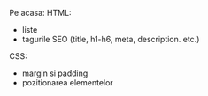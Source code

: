 Pe acasa:
HTML:
* liste
* tagurile SEO (title, h1-h6, meta, description. etc.)

CSS:
* margin si padding
* pozitionarea elementelor
